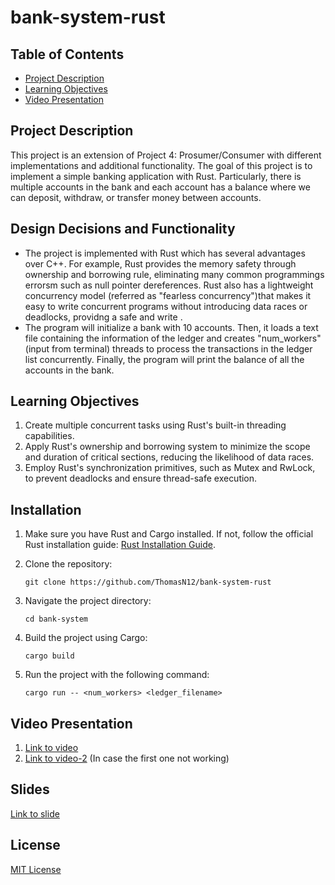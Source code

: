# bank-system-rust

## Table of Contents

- [Project Description](#project-description)
- [Learning Objectives](#learning-objectives)
- [Video Presentation](#video-presentation)

## Project Description

This project is an extension of Project 4: Prosumer/Consumer with different implementations and additional functionality. The goal of this project is to implement a simple banking application with Rust. 
Particularly, there is multiple accounts in the bank and each account has a balance where we can deposit, withdraw, or transfer money between accounts.

## Design Decisions and Functionality
- The project is implemented with Rust which has several advantages over C++. For example, Rust provides the memory safety through ownership and borrowing rule, eliminating many common programmings errorsm such as null pointer dereferences. Rust also has a lightweight concurrency model (referred as "fearless concurrency")that makes it easy to write concurrent programs without introducing data races or deadlocks, providng a safe and write .
- The program will initialize a bank with 10 accounts. Then, it loads a text file containing the information of the ledger and creates "num_workers" (input from terminal) threads to process the transactions in the ledger list concurrently. Finally, the program will print the balance of all the accounts in the bank.

## Learning Objectives
1. Create multiple concurrent tasks using Rust's built-in threading capabilities.
2. Apply Rust's ownership and borrowing system to minimize the scope and duration of critical sections, reducing the likelihood of data races.
3. Employ Rust's synchronization primitives, such as Mutex and RwLock, to prevent deadlocks and ensure thread-safe execution.

## Installation

1. Make sure you have Rust and Cargo installed. If not, follow the official Rust installation guide: [Rust Installation Guide](https://www.rust-lang.org/tools/install).

2. Clone the repository:

    ```shell
    git clone https://github.com/ThomasN12/bank-system-rust
3. Navigate the project directory:
    ```shell
    cd bank-system
3. Build the project using Cargo:
    ```shell
    cargo build
4. Run the project with the following command:
    ```shell
    cargo run -- <num_workers> <ledger_filename>

## Video Presentation
1. [Link to video](https://youtu.be/nEB7b6ynsek)
2. [Link to video-2](https://drive.google.com/file/d/1Ti4ovvphwQYQYgczclwkTAH4yluc6t_Z/view?usp=sharing) (In case the first one not working)

## Slides
[Link to slide](https://docs.google.com/presentation/d/1HH4uaMCePURDQnES0Itl3q2Dm7TtbcZ9UFhD-bga04s/edit?usp=sharing)

## License
[MIT License](https://opensource.org/licenses/MIT)
